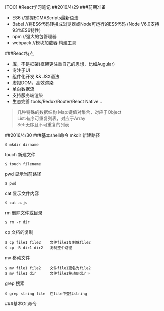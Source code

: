 [TOC]
#React学习笔记
##2016/4/29
###前期准备
* ES6   //掌握ECMAScripts最新语法
* Babel //将ES6代码转换成浏览器或Node可运行的ES5代码 (Node V6.0支持93%ES6特性)
* npm   //强大的包管理器
* webpack   //模块加载器 构建工具

###React特点
* 库，不是框架(框架更注重自己的思想，比如Augular)
* 专注于UI
* 组件化开发 && JSX语法
* 虚拟DOM，高效渲染
* 单向数据流
* 支持服务端渲染
* 生态完善 tools/Redux/Router/React Native...

>几种特殊的数据结构
>Map:键值对集合，对应于Object  
>List:有序可重复列表，对应于Array  
>Set:无序且不可重复的列表  

##2016/4/30
###基本shell命令
mkdir 新建路径
    
    $ mkdir dirname

touch 新建文件

    $ touch filename

pwd 显示当前路径

    $ pwd

cat 显示文件内容

    $ cat a.js

rm 删除文件或目录

    $ rm -r dir

cp 文档的复制

    $ cp file1 file2    文件file1复制成file2
    $ cp -R dir1 dir2   复制整个路径

mv 移动文件

    $ mv file1 file2    文件file1更名为file2
    $ mv file1 dir      文件file1移动到dir下

grep 搜索

    $ grep string file  在file中查找string

###基本Git命令



